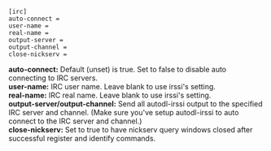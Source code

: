 ```
[irc]
auto-connect =
user-name =
real-name =
output-server =
output-channel =
close-nickserv =
```

**auto-connect:** Default (unset) is true. Set to false to disable auto connecting to IRC servers.  
**user-name:** IRC user name. Leave blank to use irssi's setting.  
**real-name:** IRC real name. Leave blank to use irssi's setting.  
**output-server/output-channel:** Send all autodl-irssi output to the specified IRC server and channel. (Make sure you've setup autodl-irssi to auto connect to the IRC server and channel.)  
**close-nickserv:** Set to true to have nickserv query windows closed after successful register and identify commands.
